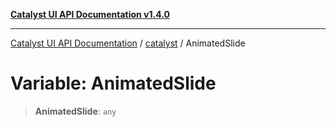 [**Catalyst UI API Documentation v1.4.0**](../../README.md)

---

[Catalyst UI API Documentation](../../README.md) / [catalyst](../README.md) / AnimatedSlide

# Variable: AnimatedSlide

> **AnimatedSlide**: `any`
